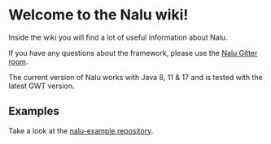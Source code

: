 # Welcome to the Nalu wiki!

Inside the wiki you will find a lot of useful information about Nalu.

If you have any questions about the framework, please use the [Nalu Gitter room](https://gitter.im/NaluKit42/lobby).

The current version of Nalu works with Java 8, 11 & 17 and is tested with the latest GWT version.

[//]: # (## Nalu Project Generator)

[//]: # (To start using Nalu just create a new project [here]&#40;http://www.mvp4g.org/gwt-boot-starter-nalu/GwtBootStarterNalu.html&#41;. Once you pressed the 'generate'-button, download and unzip the zip file and import the project into your IDE.)

## Examples
Take a look at the [nalu-example repository](https://github.com/nalukit/nalu-examples).

